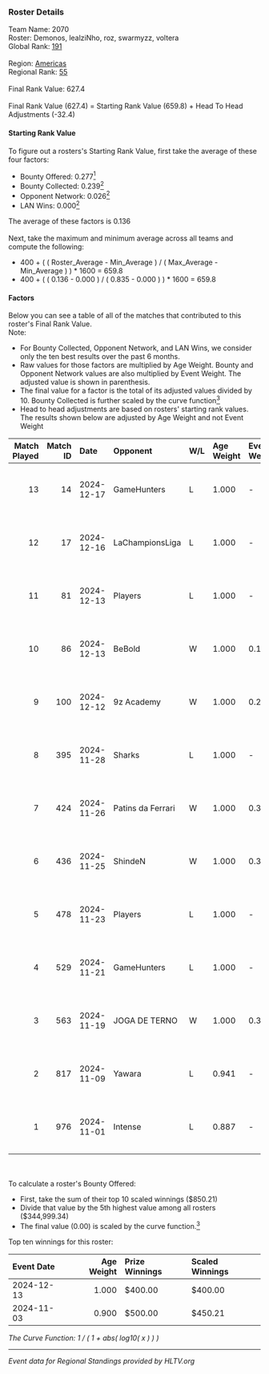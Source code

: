 ### Roster Details<br />
Team Name: 2070<br />
Roster: Demonos, lealziNho, roz, swarmyzz, voltera<br />
Global Rank: [191](../../standings_global_2024_12_18.md)<br />
<br />
Region: [Americas]( ../../standings_americas_2024_12_18.md)<br />
Regional Rank: [55]( ../../standings_americas_2024_12_18.md)<br />
<br />
Final Rank Value:  627.4<br />
<br />
Final Rank Value (627.4) = Starting Rank Value (659.8) + Head To Head Adjustments (-32.4)<br />

#### Starting Rank Value<br />
To figure out a rosters's Starting Rank Value, first take the average of these four factors:<br />
- Bounty Offered: 0.277[<sup>1</sup>](#table2)
- Bounty Collected: 0.239[<sup>2</sup>](#table1)
- Opponent Network: 0.026[<sup>2</sup>](#table1)
- LAN Wins: 0.000[<sup>2</sup>](#table1)

The average of these factors is 0.136<br />
<br />
Next, take the maximum and minimum average across all teams and compute the following:<br />
- 400 + ( ( Roster_Average - Min_Average ) / ( Max_Average - Min_Average ) ) * 1600 = 659.8
- 400 + ( ( 0.136 - 0.000 ) / ( 0.835 - 0.000 ) ) * 1600 = 659.8


#### Factors<br />
Below you can see a table of all of the matches that contributed to this roster's Final Rank Value.<br />
Note:<br />

- For Bounty Collected, Opponent Network, and LAN Wins, we consider only the ten best results over the past 6 months.
- Raw values for those factors are multiplied by Age Weight. Bounty and Opponent Network values are also multiplied by Event Weight. The adjusted value is shown in parenthesis.
- The final value for a factor is the total of its adjusted values divided by 10. Bounty Collected is further scaled by the curve function[<sup>3</sup>](#curveFunction)
- Head to head adjustments are based on rosters' starting rank values. The results shown below are adjusted by Age Weight and not Event Weight
<span id="table1"></span><br />


| Match Played | Match ID | Date       | Opponent          | W/L | Age Weight | Event Weight | Bounty Collected | Opponent Network | LAN Wins  | H2H Adj. | Roster                                     |
| -: | -: | :- | :- | :- | :- | :- | :- | :- | :- | -: | :- |
|           13 |       14 | 2024-12-17 | GameHunters       | L   | 1.000      | -            | -                | -                | -         |   -12.26 | Demonos, lealziNho, roz, swarmyzz, voltera |
|           12 |       17 | 2024-12-16 | LaChampionsLiga   | L   | 1.000      | -            | -                | -                | -         |   -18.78 | Demonos, lealziNho, roz, swarmyzz, voltera |
|           11 |       81 | 2024-12-13 | Players           | L   | 1.000      | -            | -                | -                | -         |   -11.74 | Demonos, lealziNho, roz, swarmyzz, voltera |
|           10 |       86 | 2024-12-13 | BeBold            | W   | 1.000      | 0.143        | 0.000 (0.000)    | 0.041 (0.006)    | 0 (0.000) |     8.20 | Demonos, lealziNho, roz, swarmyzz, voltera |
|            9 |      100 | 2024-12-12 | 9z Academy        | W   | 1.000      | 0.270        | 0.000 (0.000)    | 0.171 (0.046)    | 0 (0.000) |     9.38 | Demonos, lealziNho, roz, swarmyzz, voltera |
|            8 |      395 | 2024-11-28 | Sharks            | L   | 1.000      | -            | -                | -                | -         |    -2.04 | Demonos, lealziNho, roz, swarmyzz, voltera |
|            7 |      424 | 2024-11-26 | Patins da Ferrari | W   | 1.000      | 0.371        | 0.003 (0.001)    | 0.206 (0.076)    | 0 (0.000) |    14.99 | Demonos, lealziNho, roz, swarmyzz, voltera |
|            6 |      436 | 2024-11-25 | ShindeN           | W   | 1.000      | 0.371        | 0.015 (0.005)    | 0.198 (0.073)    | 0 (0.000) |    18.44 | Demonos, lealziNho, roz, swarmyzz, voltera |
|            5 |      478 | 2024-11-23 | Players           | L   | 1.000      | -            | -                | -                | -         |   -11.98 | Demonos, lealziNho, roz, swarmyzz, voltera |
|            4 |      529 | 2024-11-21 | GameHunters       | L   | 1.000      | -            | -                | -                | -         |   -11.96 | Demonos, lealziNho, roz, swarmyzz, voltera |
|            3 |      563 | 2024-11-19 | JOGA DE TERNO     | W   | 1.000      | 0.371        | 0.000 (0.000)    | 0.155 (0.057)    | 0 (0.000) |    13.37 | Demonos, lealziNho, roz, swarmyzz, voltera |
|            2 |      817 | 2024-11-09 | Yawara            | L   | 0.941      | -            | -                | -                | -         |   -14.67 | Demonos, kln, proSHOW, roz, voltera        |
|            1 |      976 | 2024-11-01 | Intense           | L   | 0.887      | -            | -                | -                | -         |   -13.37 | Demonos, proSHOW, roz, suNday, voltera     |

<br />
<span id="table2"></span><br />
To calculate a roster's Bounty Offered:<br />

- First, take the sum of their top 10 scaled winnings ($850.21)
- Divide that value by the 5th highest value among all rosters ($344,999.34)
- The final value (0.00) is scaled by the curve function.[<sup>3</sup>](#curveFunction)

Top ten winnings for this roster:<br />

| Event Date | Age Weight | Prize Winnings | Scaled Winnings |
| :- | -: | :- | :- |
| 2024-12-13 |      1.000 | $400.00        | $400.00         |
| 2024-11-03 |      0.900 | $500.00        | $450.21         |


<span id="curveFunction"></span>_The Curve Function: 1 / ( 1 + abs( log10( x ) ) )_<br />

---
_Event data for Regional Standings provided by HLTV.org_<br />
